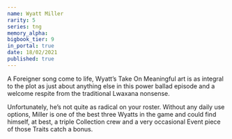 ```yaml
---
name: Wyatt Miller
rarity: 5
series: tng
memory_alpha:
bigbook_tier: 9
in_portal: true
date: 18/02/2021
published: true
---
```


A Foreigner song come to life, Wyatt’s Take On Meaningful art is as integral to the plot as just about anything else in this power ballad episode and a welcome respite from the traditional Lwaxana nonsense.

Unfortunately, he’s not quite as radical on your roster. Without any daily use options, Miller is one of the best three Wyatts in the game and could find himself, at best, a triple Collection crew and a very occasional Event piece of those Traits catch a bonus.
